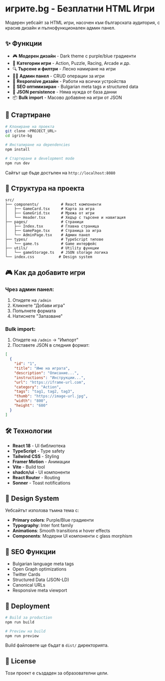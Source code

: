 # игрите.bg - Безплатни HTML Игри

Модерен уебсайт за HTML игри, насочен към българската аудитория, с красив дизайн и пълнофункционален админ панел.

## ✨ Функции

- 🎮 **Модерен дизайн** - Dark theme с purple/blue градиенти
- 🎯 **Категории игри** - Action, Puzzle, Racing, Arcade и др.
- 🔍 **Търсене и филтри** - Лесно намиране на игри
- 👨‍💼 **Админ панел** - CRUD операции за игри
- 📱 **Responsive дизайн** - Работи на всички устройства
- 🚀 **SEO оптимизиран** - Bulgarian meta tags и structured data
- 💾 **JSON persistence** - Няма нужда от база данни
- 📦 **Bulk import** - Масово добавяне на игри от JSON

## 🚀 Стартиране

```bash
# Клониране на проекта
git clone <PROJECT_URL>
cd igrite-bg

# Инсталиране на dependencies
npm install

# Стартиране в development mode
npm run dev
```

Сайтът ще бъде достъпен на `http://localhost:8080`

## 📁 Структура на проекта

```
src/
├── components/          # React компоненти
│   ├── GameCard.tsx     # Карта за игра
│   ├── GameGrid.tsx     # Мрежа от игри
│   └── Header.tsx       # Хедър с търсене и навигация
├── pages/               # Страници
│   ├── Index.tsx        # Главна страница
│   ├── GamePage.tsx     # Страница за игра
│   └── AdminPage.tsx    # Админ панел
├── types/               # TypeScript типове
│   └── game.ts          # Game интерфейс
├── utils/               # Utility функции
│   └── gameStorage.ts   # JSON storage логика
└── index.css           # Design system
```

## 🎮 Как да добавите игри

### Чрез админ панел:
1. Отидете на `/admin`
2. Кликнете "Добави игра"
3. Попълнете формата
4. Натиснете "Запазване"

### Bulk import:
1. Отидете на `/admin` → "Импорт"
2. Поставете JSON в следния формат:

```json
[
  {
    "id": "1",
    "title": "Име на играта",
    "description": "Описание...",
    "instructions": "Инструкции...",
    "url": "https://iframe-url.com",
    "category": "Action",
    "tags": "tag1, tag2, tag3",
    "thumb": "https://image-url.jpg",
    "width": "800",
    "height": "600"
  }
]
```

## 🛠️ Технологии

- **React 18** - UI библиотека
- **TypeScript** - Type safety
- **Tailwind CSS** - Styling
- **Framer Motion** - Анимации
- **Vite** - Build tool
- **shadcn/ui** - UI компоненти
- **React Router** - Routing
- **Sonner** - Toast notifications

## 🎨 Design System

Уебсайтът използва тъмна тема с:
- **Primary colors**: Purple/Blue градиенти
- **Typography**: Inter font family
- **Animations**: Smooth transitions и hover effects
- **Components**: Модерни UI компоненти с glass morphism

## 📱 SEO Функции

- Bulgarian language meta tags
- Open Graph optimizations
- Twitter Cards
- Structured Data (JSON-LD)
- Canonical URLs
- Responsive meta viewport

## 🚧 Deployment

```bash
# Build за production
npm run build

# Preview на build
npm run preview
```

Build файловете ще бъдат в `dist/` директорията.

## 📝 License

Този проект е създаден за образователни цели.